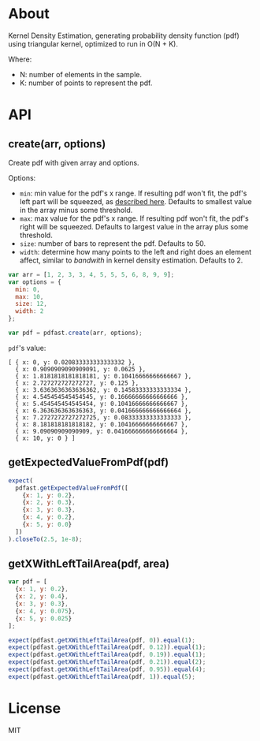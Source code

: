 # About

Kernel Density Estimation, generating probability density function (pdf) using triangular kernel, optimized to run in O(N + K).

Where:

  * N: number of elements in the sample.
  * K: number of points to represent the pdf.

# API

## create(arr, options)

Create pdf with given array and options.

Options:

  * `min`: min value for the pdf's x range. If resulting pdf won't fit, the pdf's left part will be squeezed, as [described here](http://stats.stackexchange.com/questions/65866/good-methods-for-density-plots-of-non-negative-variables-in-r). Defaults to smallest value in the array minus some threshold.
  * `max`: max value for the pdf's x range. If resulting pdf won't fit, the pdf's right will be squeezed. Defaults to largest value in the array plus some threshold.
  * `size`: number of bars to represent the pdf. Defaults to 50.
  * `width`: determine how many points to the left and right does an element affect, similar to *bandwith* in kernel density estimation. Defaults to 2.

```js
var arr = [1, 2, 3, 3, 4, 5, 5, 5, 6, 8, 9, 9];
var options = {
  min: 0,
  max: 10,
  size: 12,
  width: 2
};

var pdf = pdfast.create(arr, options);
```

`pdf`'s value:
```
[ { x: 0, y: 0.020833333333333332 },
  { x: 0.9090909090909091, y: 0.0625 },
  { x: 1.8181818181818181, y: 0.10416666666666667 },
  { x: 2.727272727272727, y: 0.125 },
  { x: 3.6363636363636362, y: 0.14583333333333334 },
  { x: 4.545454545454545, y: 0.16666666666666666 },
  { x: 5.454545454545454, y: 0.10416666666666667 },
  { x: 6.363636363636363, y: 0.041666666666666664 },
  { x: 7.2727272727272725, y: 0.08333333333333333 },
  { x: 8.181818181818182, y: 0.10416666666666667 },
  { x: 9.09090909090909, y: 0.041666666666666664 },
  { x: 10, y: 0 } ]
```

## getExpectedValueFromPdf(pdf)

```js
expect(
  pdfast.getExpectedValueFromPdf([
    {x: 1, y: 0.2},
    {x: 2, y: 0.3},
    {x: 3, y: 0.3},
    {x: 4, y: 0.2},
    {x: 5, y: 0.0}
  ])
).closeTo(2.5, 1e-8);
```

## getXWithLeftTailArea(pdf, area)

```js
var pdf = [
  {x: 1, y: 0.2},
  {x: 2, y: 0.4},
  {x: 3, y: 0.3},
  {x: 4, y: 0.075},
  {x: 5, y: 0.025}
];

expect(pdfast.getXWithLeftTailArea(pdf, 0)).equal(1);
expect(pdfast.getXWithLeftTailArea(pdf, 0.12)).equal(1);
expect(pdfast.getXWithLeftTailArea(pdf, 0.19)).equal(1);
expect(pdfast.getXWithLeftTailArea(pdf, 0.21)).equal(2);
expect(pdfast.getXWithLeftTailArea(pdf, 0.95)).equal(4);
expect(pdfast.getXWithLeftTailArea(pdf, 1)).equal(5);
```

# License
MIT
